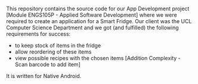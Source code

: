 This repository contains the source code for our App Development project [Module ENGS105P - Applied Software Development] where we were required to create an application for a Smart Fridge. Our client was the UCL Computer Science Department and we got (and fulfilled) the following requirements for success:

- to keep stock of items in the fridge
- allow reordering of these items 
- view possible recipes with the chosen items
[Addition Complexity - Scan barcode to add item]

It is written for Native Android.
